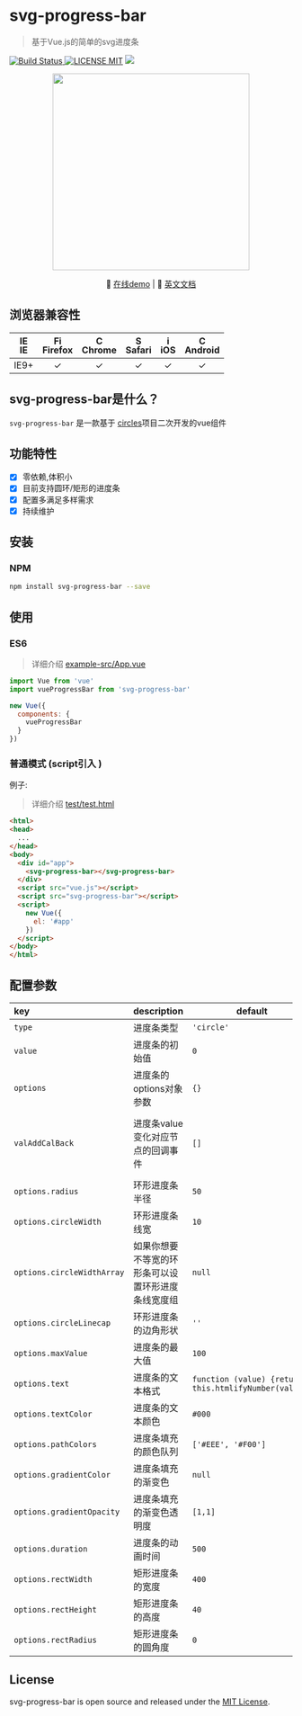 # svg-progress-bar
> 基于Vue.js的简单的svg进度条

[![Build Status](https://img.shields.io/appveyor/ci/gruntjs/grunt/master.svg) ![LICENSE MIT](https://img.shields.io/npm/l/express.svg)](https://www.npmjs.com/package/svg-progress-bar) ![](https://img.shields.io/npm/v/svg-progress-bar.svg)
                                         
<p align="center">
    <img src="https://ss1.bdstatic.com/70cFvXSh_Q1YnxGkpoWK1HF6hhy/it/u=2176389216,1520905711&fm=27&gp=0.jpg" width="350"/>
</p>                                          
<p align="center">
    🌾 <a href="https://chenxuan0000.github.io/svg-progress-bar/" target="_blank">在线demo</a> |
    📘 <a href="../README.md">英文文档</a>
</p>

## 浏览器兼容性
| [<img src="https://raw.githubusercontent.com/godban/browsers-support-badges/master/src/images/edge.png" alt="IE" width="16px" height="16px" />](http://godban.github.io/browsers-support-badges/)</br>IE | [<img src="https://raw.githubusercontent.com/godban/browsers-support-badges/master/src/images/firefox.png" alt="Firefox" width="16px" height="16px" />](http://godban.github.io/browsers-support-badges/)</br>Firefox | [<img src="https://raw.githubusercontent.com/godban/browsers-support-badges/master/src/images/chrome.png" alt="Chrome" width="16px" height="16px" />](http://godban.github.io/browsers-support-badges/)</br>Chrome | [<img src="https://raw.githubusercontent.com/godban/browsers-support-badges/master/src/images/safari.png" alt="Safari" width="16px" height="16px" />](http://godban.github.io/browsers-support-badges/)</br>Safari | [<img src="https://raw.githubusercontent.com/godban/browsers-support-badges/master/src/images/safari-ios.png" alt="iOS Safari" width="16px" height="16px" />](http://godban.github.io/browsers-support-badges/)</br>iOS | [<img src="https://raw.githubusercontent.com/godban/browsers-support-badges/master/src/images/chrome-android.png" alt="Chrome for Android" width="16px" height="16px" />](http://godban.github.io/browsers-support-badges/)</br>Android |
|:---------:|:---------:|:---------:|:---------:|:---------:|:---------:|
| IE9+ | &check;| &check; | &check; | &check; | &check; | &check;

## svg-progress-bar是什么？
`svg-progress-bar` 是一款基于 [circles](https://github.com/lugolabs/circles)项目二次开发的vue组件

## 功能特性
* [x] 零依赖,体积小
* [x] 目前支持圆环/矩形的进度条
* [x] 配置多满足多样需求
* [x] 持续维护

## 安装
### NPM

```bash
npm install svg-progress-bar --save
```

## 使用
### ES6
> 详细介绍 [example-src/App.vue](https://github.com/chenxuan0000/svg-progress-bar/blob/master/examples-src/App.vue)

```js
import Vue from 'vue'
import vueProgressBar from 'svg-progress-bar'

new Vue({
  components: {
    vueProgressBar
  }
})
```

### 普通模式 (script引入 )

例子:
> 详细介绍 [test/test.html](https://github.com/chenxuan0000/svg-progress-bar/blob/master/test/test.html)
```html
<html>
<head>
  ...
</head>
<body>
  <div id="app">
    <svg-progress-bar></svg-progress-bar>
  </div>
  <script src="vue.js"></script>
  <script src="svg-progress-bar"></script>
  <script>
    new Vue({
      el: '#app'
    })
  </script>
</body>
</html>
```

## 配置参数
|key|description|default|val|
|:---|---|---|---|
|`type`|进度条类型|`'circle'`|`'circle'` `'rect'`|
|`value`|进度条的初始值|`0`|`Number` `String`|
|`options`|进度条的options对象参数|`{}`|`Object`|
|`valAddCalBack`|进度条value变化对应节点的回调事件|`[]`|`[{value: 20,func: () => {this.dotValArr.per20 = 20}},{value: 40,func: () => {this.dotValArr.per40 = 40}}]`|
|`options.radius`|环形进度条半径|`50`|`Number`|
|`options.circleWidth`|环形进度条线宽|`10`|`Number`|
|`options.circleWidthArray`|如果你想要不等宽的环形条可以设置环形进度条线宽度组|`null`|`Array`|
|`options.circleLinecap`|环形进度条的边角形状|`''`|`'round',''`|
|`options.maxValue`|进度条的最大值|`100`|`Number`|
|`options.text`|进度条的文本格式|`function (value) {return this.htmlifyNumber(value)}`|`Function`|
|`options.textColor`|进度条的文本颜色|`#000`|`color`|
|`options.pathColors`|进度条填充的颜色队列|`['#EEE', '#F00']`|`Array`|
|`options.gradientColor`|进度条填充的渐变色|`null`|`Array`|
|`options.gradientOpacity`|进度条填充的渐变色透明度|`[1,1]`|`Array`|
|`options.duration`|进度条的动画时间|`500`|`Number`|
|`options.rectWidth`|矩形进度条的宽度|`400`|`Number`|
|`options.rectHeight`|矩形进度条的高度|`40`|`Number`|
|`options.rectRadius`|矩形进度条的圆角度|`0`|`Number`|


## License
svg-progress-bar is open source and released under the [MIT License](LICENSE).
